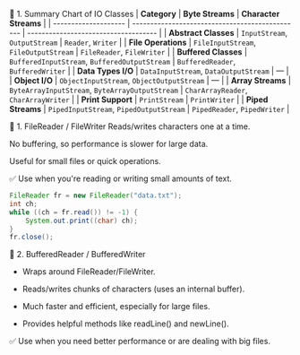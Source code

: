🧾 1. Summary Chart of IO Classes
| **Category**         | **Byte Streams**                                | **Character Streams**                |
| -------------------- | ----------------------------------------------- | ------------------------------------ |
| **Abstract Classes** | `InputStream`, `OutputStream`                   | `Reader`, `Writer`                   |
| **File Operations**  | `FileInputStream`, `FileOutputStream`           | `FileReader`, `FileWriter`           |
| **Buffered Classes** | `BufferedInputStream`, `BufferedOutputStream`   | `BufferedReader`, `BufferedWriter`   |
| **Data Types I/O**   | `DataInputStream`, `DataOutputStream`           | —                                    |
| **Object I/O**       | `ObjectInputStream`, `ObjectOutputStream`       | —                                    |
| **Array Streams**    | `ByteArrayInputStream`, `ByteArrayOutputStream` | `CharArrayReader`, `CharArrayWriter` |
| **Print Support**    | `PrintStream`                                   | `PrintWriter`                        |
| **Piped Streams**    | `PipedInputStream`, `PipedOutputStream`         | `PipedReader`, `PipedWriter`         |


🔸 1. FileReader / FileWriter
Reads/writes characters one at a time.

No buffering, so performance is slower for large data.

Useful for small files or quick operations.

✅ Use when you're reading or writing small amounts of text.

```java
FileReader fr = new FileReader("data.txt");
int ch;
while ((ch = fr.read()) != -1) {
    System.out.print((char) ch);
}
fr.close();

```


🔸 2. BufferedReader / BufferedWriter
- Wraps around FileReader/FileWriter.

- Reads/writes chunks of characters (uses an internal buffer).

- Much faster and efficient, especially for large files.

- Provides helpful methods like readLine() and newLine().

✅ Use when you need better performance or are dealing with big files.
